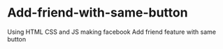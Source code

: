 # Add-friend-with-same-button
Using HTML CSS and JS making facebook Add friend feature with same button
